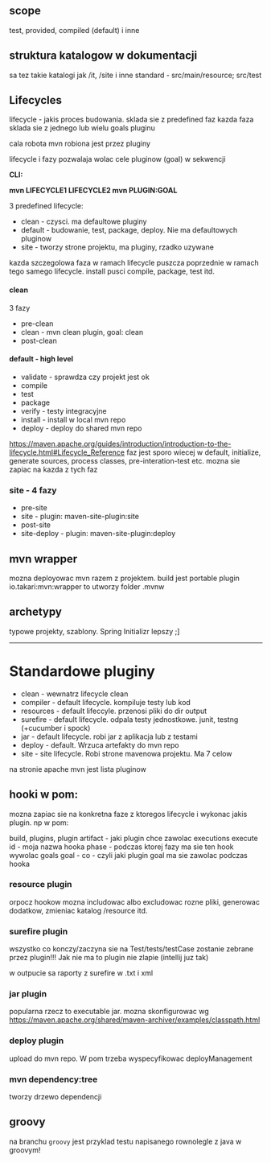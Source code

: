 ## scope
test, provided, compiled (default) i inne
## struktura katalogow w dokumentacji
sa tez takie katalogi jak /it, /site i inne
standard - src/main/resource; src/test
## Lifecycles
lifecycle - jakis proces budowania. sklada sie z predefined faz
kazda faza sklada sie z jednego lub wielu goals pluginu

cala robota mvn robiona jest przez pluginy

lifecycle i fazy pozwalaja wolac cele pluginow (goal) w sekwencji

<b>CLI:

mvn LIFECYCLE1 LIFECYCLE2
mvn PLUGIN:GOAL</b>

3 predefined lifecycle:
* clean - czysci. ma defaultowe pluginy
* default - budowanie, test, package, deploy. Nie ma defaultowych pluginow
* site - tworzy strone projektu, ma pluginy, rzadko uzywane

kazda szczegolowa faza w ramach lifecycle puszcza poprzednie w ramach tego samego lifecycle.
install pusci compile, package, test itd.

#### clean
3 fazy
* pre-clean
* clean - mvn clean plugin, goal: clean
* post-clean


#### default - high level
- validate - sprawdza czy projekt jest ok
- compile
- test
- package
- verify - testy integracyjne
- install - install w local mvn repo
- deploy - deploy do shared mvn repo

https://maven.apache.org/guides/introduction/introduction-to-the-lifecycle.html#Lifecycle_Reference
faz jest sporo wiecej w default, initialize, generate sources, process classes,
 pre-interation-test etc.
mozna sie zapiac na kazda z tych faz

### site - 4 fazy
 - pre-site
 - site - plugin: maven-site-plugin:site
 - post-site
 - site-deploy - plugin: maven-site-plugin:deploy
 
 ## mvn wrapper
 mozna deployowac mvn razem z projektem. build jest portable
 plugin io.takari:mvn:wrapper
 to utworzy folder .mvnw 
  
  ## archetypy
  typowe projekty, szablony. Spring Initializr lepszy ;]

------------------------------  
# Standardowe pluginy
  * clean - wewnatrz lifecycle clean
  * compiler - default lifecycle. kompiluje testy lub kod
  * resources - default lifeccyle. przenosi pliki do dir output
  * surefire - default lifecycle. odpala testy jednostkowe. junit, testng (+cucumber i spock)
  * jar - default lifecycle. robi jar z aplikacja lub z testami
  * deploy - default. Wrzuca artefakty do mvn repo
  * site - site lifecycle. Robi strone mavenowa projektu. Ma 7 celow
  
  na stronie apache mvn jest lista pluginow
  
 ## hooki w pom:
 mozna zapiac sie na konkretna faze z ktoregos lifecycle
 i wykonac jakis plugin. np w pom:
 
 build, plugins, plugin 
 artifact - jaki plugin chce zawolac
  executions execute
    id - moja nazwa hooka
    phase - podczas ktorej fazy ma sie ten hook wywolac
    goals
     goal - co - czyli jaki plugin goal ma sie zawolac podczas hooka
   
   
  ### resource plugin
  orpocz hookow mozna includowac albo excludowac rozne pliki, generowac dodatkow, zmieniac katalog /resource itd. 
  
  ### surefire plugin
  wszystko co konczy/zaczyna sie na Test/tests/testCase zostanie zebrane przez plugin!!!
  Jak nie ma to plugin nie zlapie (intellij juz tak)
  
  w outpucie sa raporty z surefire w .txt i xml
  
  ### jar plugin
  popularna rzecz to executable jar. mozna skonfigurowac wg https://maven.apache.org/shared/maven-archiver/examples/classpath.html
  
  ### deploy plugin
  upload do mvn repo. W pom trzeba wyspecyfikowac deployManagement
  
  ### mvn dependency:tree
  tworzy drzewo dependencji
  
## groovy
na branchu `groovy` jest przyklad testu napisanego rownolegle z java w groovym!